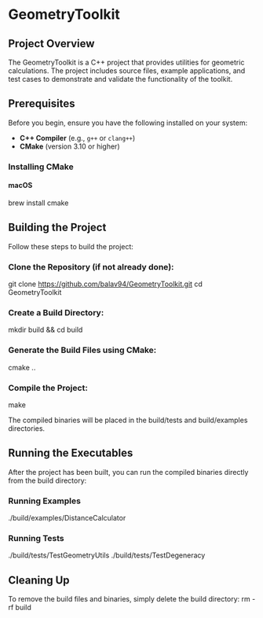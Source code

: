 # GeometryToolkit

## Project Overview

The GeometryToolkit is a C++ project that provides utilities for geometric calculations. The project includes source files, example applications, and test cases to demonstrate and validate the functionality of the toolkit.

## Prerequisites

Before you begin, ensure you have the following installed on your system:

- **C++ Compiler** (e.g., `g++` or `clang++`)
- **CMake** (version 3.10 or higher)

### Installing CMake

#### macOS
brew install cmake


## Building the Project

Follow these steps to build the project:

### Clone the Repository (if not already done):
git clone https://github.com/balav94/GeometryToolkit.git
cd GeometryToolkit

### Create a Build Directory:
mkdir build && cd build

### Generate the Build Files using CMake:
cmake ..

### Compile the Project:
make

The compiled binaries will be placed in the build/tests and build/examples directories.

## Running the Executables

After the project has been built, you can run the compiled binaries directly from the build directory:

### Running Examples
./build/examples/DistanceCalculator

### Running Tests
./build/tests/TestGeometryUtils
./build/tests/TestDegeneracy

## Cleaning Up

To remove the build files and binaries, simply delete the build directory:
rm -rf build
